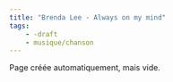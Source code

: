 ```yaml
---
title: "Brenda Lee - Always on my mind"
tags:
    - -draft
    - musique/chanson
---
```


Page créée automatiquement, mais vide.
